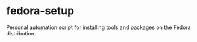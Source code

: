 # fedora-setup
Personal automation script for installing tools and packages on the Fedora distribution.
